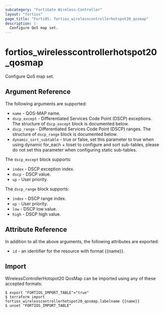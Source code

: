 ```yaml
---
subcategory: "FortiGate Wireless-Controller"
layout: "fortios"
page_title: "FortiOS: fortios_wirelesscontrollerhotspot20_qosmap"
description: |-
  Configure QoS map set.
---
```


# fortios_wirelesscontrollerhotspot20_qosmap
Configure QoS map set.

## Argument Reference


The following arguments are supported:

* `name` - QOS-MAP name.
* `dscp_except` - Differentiated Services Code Point (DSCP) exceptions. The structure of `dscp_except` block is documented below.
* `dscp_range` - Differentiated Services Code Point (DSCP) ranges. The structure of `dscp_range` block is documented below.
* `dynamic_sort_subtable` - true or false, set this parameter to true when using dynamic for_each + toset to configure and sort sub-tables, please do not set this parameter when configuring static sub-tables.

The `dscp_except` block supports:

* `index` - DSCP exception index.
* `dscp` - DSCP value.
* `up` - User priority.

The `dscp_range` block supports:

* `index` - DSCP range index.
* `up` - User priority.
* `low` - DSCP low value.
* `high` - DSCP high value.


## Attribute Reference

In addition to all the above arguments, the following attributes are exported:
* `id` - an identifier for the resource with format {{name}}.

## Import

WirelessControllerHotspot20 QosMap can be imported using any of these accepted formats:
```
$ export "FORTIOS_IMPORT_TABLE"="true"
$ terraform import fortios_wirelesscontrollerhotspot20_qosmap.labelname {{name}}
$ unset "FORTIOS_IMPORT_TABLE"
```
